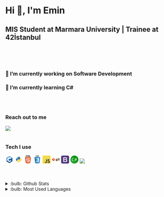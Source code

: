 # Hi 👋, I'm Emin

## MIS Student at Marmara University | Trainee at 42İstanbul

<br />
<br />
<br />

### 🔭 I’m currently working on Software Development
### 🌱 I’m currently learning C#

<br />
<br />

### Reach out to me

[<img width="22" src="https://unpkg.com/simple-icons@v7/icons/linkedin.svg" align = "left" />][linkedin]



<br />
<br />

### Tech I use

<img src = "https://raw.githubusercontent.com/github/explore/f3e22f0dca2be955676bc70d6214b95b13354ee8/topics/c/c.png" width = "25" heigh = "25">
<img src = "https://raw.githubusercontent.com/github/explore/80688e429a7d4ef2fca1e82350fe8e3517d3494d/topics/python/python.png" width = "25" heigh = "25">
<img src = "https://raw.githubusercontent.com/github/explore/80688e429a7d4ef2fca1e82350fe8e3517d3494d/topics/html/html.png" width = "25" heigh = "25">
<img src = "https://raw.githubusercontent.com/github/explore/80688e429a7d4ef2fca1e82350fe8e3517d3494d/topics/css/css.png" width = "25" heigh = "25">
<img src = "https://raw.githubusercontent.com/github/explore/80688e429a7d4ef2fca1e82350fe8e3517d3494d/topics/javascript/javascript.png" width = "25" heigh = "25">
<img src = "https://raw.githubusercontent.com/github/explore/80688e429a7d4ef2fca1e82350fe8e3517d3494d/topics/git/git.png" width = "25" heigh = "25">
<img src = "https://raw.githubusercontent.com/github/explore/80688e429a7d4ef2fca1e82350fe8e3517d3494d/topics/bootstrap/bootstrap.png" width = "25" heigh = "25">
<img src = "https://raw.githubusercontent.com/github/explore/80688e429a7d4ef2fca1e82350fe8e3517d3494d/topics/csharp/csharp.png" width = "25" heigh = "25">
<img src = "https://cdn3.iconfinder.com/data/icons/blue-ulitto/128/Developer_files_Bash_Shell_Script-512.png" width = "25" heigh = "25">

<br />
<br />
<br />
<br />

<details>
<summary>:bulb: Github Stats</summary>
<img src = "https://github-readme-stats.vercel.app/api?username=emintatar&theme=radical">
</details>

<details>
<summary>:bulb: Most Used Languages</summary>
<img src = "https://github-readme-stats.vercel.app/api/top-langs/?username=emintatar&layout=compact">
</details>

[linkedin]: https://www.linkedin.com/in/abdullah-emin-tatar-3a79751b3/